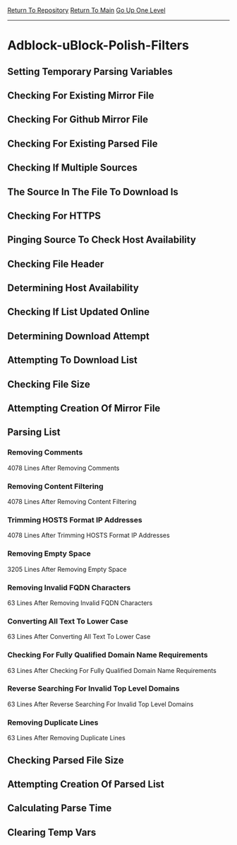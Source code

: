[Return To Repository](https://github.com/deathbybandaid/piholeparser/)
[Return To Main](https://github.com/deathbybandaid/piholeparser/blob/master/RecentRunLogs/Mainlog.md)
[Go Up One Level](https://github.com/deathbybandaid/piholeparser/blob/master/RecentRunLogs/TopLevelScripts/30-Processing-External-Blacklists.md)
____________________________________
# Adblock-uBlock-Polish-Filters
## Setting Temporary Parsing Variables
## Checking For Existing Mirror File
## Checking For Github Mirror File
## Checking For Existing Parsed File
## Checking If Multiple Sources
## The Source In The File To Download Is
## Checking For HTTPS
## Pinging Source To Check Host Availability
## Checking File Header
## Determining Host Availability
## Checking If List Updated Online
## Determining Download Attempt
## Attempting To Download List
## Checking File Size
## Attempting Creation Of Mirror File
## Parsing List
### Removing Comments
4078 Lines After Removing Comments
### Removing Content Filtering
4078 Lines After Removing Content Filtering
### Trimming HOSTS Format IP Addresses
4078 Lines After Trimming HOSTS Format IP Addresses
### Removing Empty Space
3205 Lines After Removing Empty Space
### Removing Invalid FQDN Characters
63 Lines After Removing Invalid FQDN Characters
### Converting All Text To Lower Case
63 Lines After Converting All Text To Lower Case
### Checking For Fully Qualified Domain Name Requirements
63 Lines After Checking For Fully Qualified Domain Name Requirements
### Reverse Searching For Invalid Top Level Domains
63 Lines After Reverse Searching For Invalid Top Level Domains
### Removing Duplicate Lines
63 Lines After Removing Duplicate Lines
## Checking Parsed File Size
## Attempting Creation Of Parsed List
## Calculating Parse Time
## Clearing Temp Vars
